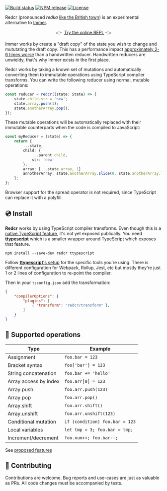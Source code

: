 [![Build status](https://img.shields.io/github/workflow/status/michaelboyles/redcr/Build%20with%20npm)](https://github.com/michaelboyles/redcr/actions)
[![NPM release](https://img.shields.io/npm/v/redcr)](https://www.npmjs.com/package/redcr)
[![License](https://img.shields.io/github/license/michaelboyles/redcr)](https://github.com/michaelboyles/redcr/blob/develop/LICENSE)

Redcr (pronounced *redka* [like the British town](https://en.wikipedia.org/wiki/Redcar)) is an experimental
alternative to [Immer](https://github.com/immerjs/immer).

<p align="center">👉 &nbsp;<a href="https://michaelboyles.github.io/redcr/">Try the online REPL<a> 👈</p>

Immer works by create a "draft copy" of the state you wish to change and mututating the draft copy. This has a performance impact
[approximately 2-6 times worse](https://immerjs.github.io/immer/performance) than a handwritten reducer. Handwritten reducers
are unwieldy, that's why Immer exists in the first place.

Redcr works by taking a known set of mutations and automatically converting them to immutable operations using
TypeScript compiler transforms. You can write the following reducer using normal, mutable operations:

```typescript
const reducer = redcr((state: State) => {
    state.child.str = 'new';
    state.array.push(1);
    state.anotherArray.pop();
});
```

These mutable operations will be automatically replaced with their immutable counterparts when the code is compiled to JavaScript:

```typescript
const myReducer = (state) => {
    return {
        ...state,
        child: {
            ...parent.child,
            str: 'new'
        },
        array: [...state.array, 1]
        annotherArray: state.anotherArray.slice(0, state.anotherArray.length - 1)
    };
};
```

Browser support for the spread operator is not required, since TypeScript can replace it with a polyfill. 

## 💿 Install

**Redcr** works by using TypeScript compiler transforms. Even though this is a [native TypeScript feature](https://github.com/microsoft/TypeScript-wiki/blob/master/Using-the-Compiler-API.md), it's not yet exposed publically. You need
[**ttypescript**](https://github.com/cevek/ttypescript) which is a smaller wrapper around TypeScript which exposes that feature.

```
npm install --save-dev redcr ttypescript
```

Follow [**ttypescript**'s setup](https://github.com/cevek/ttypescript#how-to-use) for the specific tools you're using. There is
different configuration for Webpack, Rollup, Jest, etc but mostly they're just 1 or 2 lines of configuration to re-point the compiler.

Then in your `tsconfig.json` add the transformation:

```json
{
    "compilerOptions": {
        "plugins": [
            { "transform": "redcr/transform" },
        ]
    }
}
```

## 📙 Supported operations

| Type                  | Example                              |
|-----------------------|--------------------------------------|
| Assignment            | `foo.bar = 123`                      |
| Bracket syntax        | `foo['bar'] = 123`                   |
| String concatenation  | `foo.bar += 'hello'`                 |
| Array access by index | `foo.arr[0] = 123`                   |
| Array.push            | `foo.arr.push(123)`                  |
| Array.pop             | `foo.arr.pop()`                      |
| Array.shift           | `foo.arr.shift()`                    |
| Array.unshift         | `foo.arr.unshift(123)`               |
| Conditional mutation  | ``` if (condition) foo.bar = 123 ``` |
| Local variables       | ``` let tmp = 3; foo.bar = tmp; ```  |
| Increment/decrement   | ``` foo.num++; foo.bar--; ```        |

See [proposed features](https://github.com/michaelboyles/redcr/issues?q=is%3Aissue+is%3Aopen+label%3Aenhancement)
    
 ## 📝 Contributing 

Contributions are welcome. Bug reports and use-cases are just as valuable as PRs. All code changes must be accompanied by tests.
